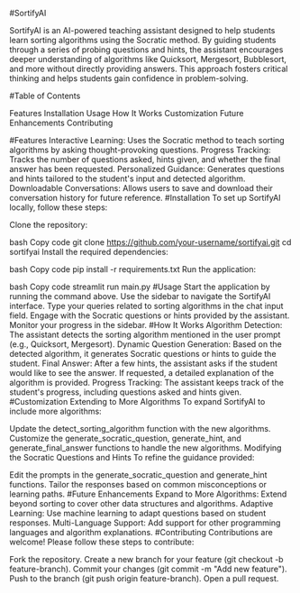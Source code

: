 #SortifyAI

SortifyAI is an AI-powered teaching assistant designed to help students learn sorting algorithms using the Socratic method. By guiding students through a series of probing questions and hints, the assistant encourages deeper understanding of algorithms like Quicksort, Mergesort, Bubblesort, and more without directly providing answers. This approach fosters critical thinking and helps students gain confidence in problem-solving.

#Table of Contents

Features
Installation
Usage
How It Works
Customization
Future Enhancements
Contributing

#Features
Interactive Learning: Uses the Socratic method to teach sorting algorithms by asking thought-provoking questions.
Progress Tracking: Tracks the number of questions asked, hints given, and whether the final answer has been requested.
Personalized Guidance: Generates questions and hints tailored to the student's input and detected algorithm.
Downloadable Conversations: Allows users to save and download their conversation history for future reference.
#Installation
To set up SortifyAI locally, follow these steps:

Clone the repository:

bash
Copy code
git clone https://github.com/your-username/sortifyai.git
cd sortifyai
Install the required dependencies:

bash
Copy code
pip install -r requirements.txt
Run the application:

bash
Copy code
streamlit run main.py
#Usage
Start the application by running the command above.
Use the sidebar to navigate the SortifyAI interface.
Type your queries related to sorting algorithms in the chat input field.
Engage with the Socratic questions or hints provided by the assistant.
Monitor your progress in the sidebar.
#How It Works
Algorithm Detection: The assistant detects the sorting algorithm mentioned in the user prompt (e.g., Quicksort, Mergesort).
Dynamic Question Generation: Based on the detected algorithm, it generates Socratic questions or hints to guide the student.
Final Answer: After a few hints, the assistant asks if the student would like to see the answer. If requested, a detailed explanation of the algorithm is provided.
Progress Tracking: The assistant keeps track of the student's progress, including questions asked and hints given.
#Customization
Extending to More Algorithms
To expand SortifyAI to include more algorithms:

Update the detect_sorting_algorithm function with the new algorithms.
Customize the generate_socratic_question, generate_hint, and generate_final_answer functions to handle the new algorithms.
Modifying the Socratic Questions and Hints
To refine the guidance provided:

Edit the prompts in the generate_socratic_question and generate_hint functions.
Tailor the responses based on common misconceptions or learning paths.
#Future Enhancements
Expand to More Algorithms: Extend beyond sorting to cover other data structures and algorithms.
Adaptive Learning: Use machine learning to adapt questions based on student responses.
Multi-Language Support: Add support for other programming languages and algorithm explanations.
#Contributing
Contributions are welcome! Please follow these steps to contribute:

Fork the repository.
Create a new branch for your feature (git checkout -b feature-branch).
Commit your changes (git commit -m "Add new feature").
Push to the branch (git push origin feature-branch).
Open a pull request.
